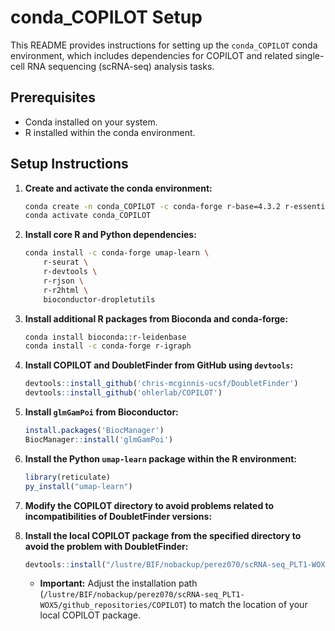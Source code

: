 # conda_COPILOT Setup

This README provides instructions for setting up the `conda_COPILOT` conda environment, which includes dependencies for COPILOT and related single-cell RNA sequencing (scRNA-seq) analysis tasks.

## Prerequisites

* Conda installed on your system.
* R installed within the conda environment.

## Setup Instructions

1.  **Create and activate the conda environment:**

    ```bash
    conda create -n conda_COPILOT -c conda-forge r-base=4.3.2 r-essentials -y
    conda activate conda_COPILOT
    ```

2.  **Install core R and Python dependencies:**

    ```bash
    conda install -c conda-forge umap-learn \
        r-seurat \
        r-devtools \
        r-rjson \
        r-r2html \
        bioconductor-dropletutils
    ```

3.  **Install additional R packages from Bioconda and conda-forge:**

    ```bash
    conda install bioconda::r-leidenbase
    conda install -c conda-forge r-igraph
    ```

4.  **Install COPILOT and DoubletFinder from GitHub using `devtools`:**

    ```R
    devtools::install_github('chris-mcginnis-ucsf/DoubletFinder')
    devtools::install_github('ohlerlab/COPILOT')
    ```

5.  **Install `glmGamPoi` from Bioconductor:**

    ```R
    install.packages('BiocManager')
    BiocManager::install('glmGamPoi')
    ```

6.  **Install the Python `umap-learn` package within the R environment:**

    ```R
    library(reticulate)
    py_install("umap-learn")
    ```

7.  **Modify the COPILOT directory to avoid problems related to incompatibilities of DoubletFinder versions:**


8.  **Install the local COPILOT package from the specified directory to avoid the problem with DoubletFinder:**

    ```R
    devtools::install("/lustre/BIF/nobackup/perez070/scRNA-seq_PLT1-WOX5/github_repositories/COPILOT")
    ```

    * **Important:** Adjust the installation path (`/lustre/BIF/nobackup/perez070/scRNA-seq_PLT1-WOX5/github_repositories/COPILOT`) to match the location of your local COPILOT package.

